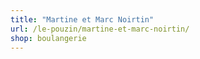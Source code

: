 ```yaml
---
title: "Martine et Marc Noirtin"
url: /le-pouzin/martine-et-marc-noirtin/
shop: boulangerie
---
```

